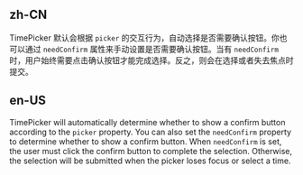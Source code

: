 ## zh-CN

TimePicker 默认会根据 `picker` 的交互行为，自动选择是否需要确认按钮。你也可以通过 `needConfirm` 属性来手动设置是否需要确认按钮。当有 `needConfirm` 时，用户始终需要点击确认按钮才能完成选择。反之，则会在选择或者失去焦点时提交。

## en-US

TimePicker will automatically determine whether to show a confirm button according to the `picker` property. You can also set the `needConfirm` property to determine whether to show a confirm button. When `needConfirm` is set, the user must click the confirm button to complete the selection. Otherwise, the selection will be submitted when the picker loses focus or select a time.
